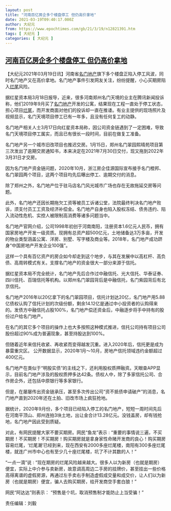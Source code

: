 ```yaml
---
layout: post
title: "河南百亿房企多个楼盘停工 但仍高价拿地"
date: 2021-03-19T09:40:17.000Z
author: 大纪元
from: https://www.epochtimes.com/gb/21/3/19/n12821391.htm
tags: [ 大纪元 ]
categories: [ 大纪元 ]
---
```

<!--1616146817000-->
[河南百亿房企多个楼盘停工 但仍高价拿地](https://www.epochtimes.com/gb/21/3/19/n12821391.htm)
------

<div>
<p>【大纪元2021年03月19日讯】河南省<a href="https://www.epochtimes.com/gb/tag/%E5%90%8D%E9%97%A8%E5%9C%B0%E4%BA%A7.html">名门地产</a>旗下多个楼盘正陷入停工风波，同时名门地产又在高价拿地。名门地产事件引发网友关注，纷纷提醒，小心买期房陷入<a href="https://www.epochtimes.com/gb/tag/%E7%83%82%E5%B0%BE.html">烂尾</a>风险。</p><p>据红星资本局3月18日报导，近来，很多河南郑州名门天境的业主在腾讯新闻投诉称，他们2019年9月买了<a href="https://www.epochtimes.com/gb/tag/%E5%90%8D%E9%97%A8%E5%9C%B0%E4%BA%A7.html">名门地产</a>开发的公寓，结果现在工程一直处于停工状态，担心项目<a href="https://www.epochtimes.com/gb/tag/%E7%83%82%E5%B0%BE.html">烂尾</a>，而开发商面对他们的投诉却一直在推诿。有业主提供的现场照片及视频显示，名门天境项目停工已有一年多，且没有任何复工的动静。</p><p>名门地产相关人士3月17日向红星资本局称，因公司资金链遇到了一定困难，导致名门天境项目停工属实，而且已有很长一段时间，目前在做复工准备。</p><p>名门地产另一个城市旧改项目也推迟交房。1月15日，郑州名门翠园熙晴苑项目第三次发出了逾期交房通知书，本来决定在2021年7月30日交付，现又拖到2022年3月31日才交房。</p><p>因为名门地产资金链问题，2020年10月，浙江房企佳源国际宣布接手名门橙邦、名门翠园两个项目，这两个项目均先后曝出停工、逾期交付的消息。</p><p>除了郑州之外，名门地产位于驻马店名门风光城市广场也存在无故拖延交房等问题。</p><p>此外，名门地产还因长期拖欠工资等被员工诉诸公堂，法院最终判决名门地产败诉，须支付员工工资及经济补偿金。名门地产自身也陷入股权冻结、债务违约、陷入流动性危机、实控人被限制高消费等诸多问题当中。</p><p>名门地产官网介绍，公司1998年初创于河南南阳，注册资本1.6亿元人民币，拥有国家房地产开发一级资质。现拥有总资产超500亿元，土地储备达3万多亩，开发的物业类型涵盖公寓、洋房、别墅、写字楼及商业等。2018年，名门地产成功跻身“中国房地产开发企业100强”。</p><p>这样一个具有百亿资产的房企如今却走到这个地步，与其在发展中以高杠杆、高负债、高周转模式有关。支撑名门地产的资金很大一部分来源于信托。</p><p>据红星资本局不完全统计，名门地产先后合作过中融信托、光大信托、华泰证券、四川信托、百瑞信托等机构。以郑州名门翠园背后是中融信托，名门紫园背后有北京信托。</p><p>名门地产2016年以20亿拿下的名门翠园项目，信托计划达20亿，名门地产用5.88亿债权认购了信托计划的次级份额，剩余14.12亿是通过中小投资者的认购得来的。发债方中融信托占股100%，名门地产偿还资金后，中融逐步将手中持有的股份过户给名门地产。</p><p>在名门的其它多个项目的操作上也大多按照这种模式推进，信托公司持有项目公司股份超过90%成为普遍现象，甚至持股达到100%。</p><p>但随着近年来信托收紧、再收紧而变得越发沉重。进入2020年后，信托更是成为暴雷重灾区。 公开数据显示，2020年1月～10月，房地产信托领域违约金额超过400亿元。</p><p>名门地产在类似于“明股实债”的主线之下，还利用股权质押融资。天眼查APP显示，目前名门地产涉及的股权质押多达42条。债权人中，除了多家信托公司、合作房企外，还包括中原银行等多家银行。</p><p>但是，在屡屡传出资金链承压，甚至多次传出公司“资不抵债申请破产”的消息，名门地产直到2020年还在土拍、旧改市场上疯狂抢地。</p><p>据统计，2020年9月份，多个项目已经陷入停工的名门地产，短短一周时间先后在河南平顶山、郑州连拍3块土地，出让金合计13.28亿元。没钱盖房，却有钱抢地，名门地产因此受到质疑。</p><p>对此，有网民提醒大家不要买期房。网民“鱼龙”表示 : “重要的事情说三遍，不买期房！不买期房！不买期房！购买期房就是拿身家性命赌开发商的良心！购买期房容易烂尾，‘烂尾潮’已经到来，现在西安有2000多座烂尾楼，南阳有300多座烂尾楼，就连广州市中心也有至少几十座烂尾楼，坑了不计其数的人！”</p><p>“一点一滴”说 : “现在期房的烂尾风险越来越大。很多人以为新房（也就是期房）便宜，实际上中介参与卖新房，故意调高周边二手房的挂牌价，甚至挂出一些价格高得离谱的虚假房源，再通过左手卖右手制造虚假成交量和成交价，让人们以为新房（也就是期房）便宜，骗人去购买期房，给开发商空手套白狼！”</p><p>网民“阿达达”则表示： “预售是个坑，取消预售制才能防止上当受骗！”</p><p>责任编辑：刘毅</p>
</div>
